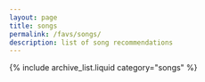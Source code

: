 ```yaml
---
layout: page
title: songs
permalink: /favs/songs/
description: list of song recommendations
---
```


{% include archive_list.liquid category="songs" %}
